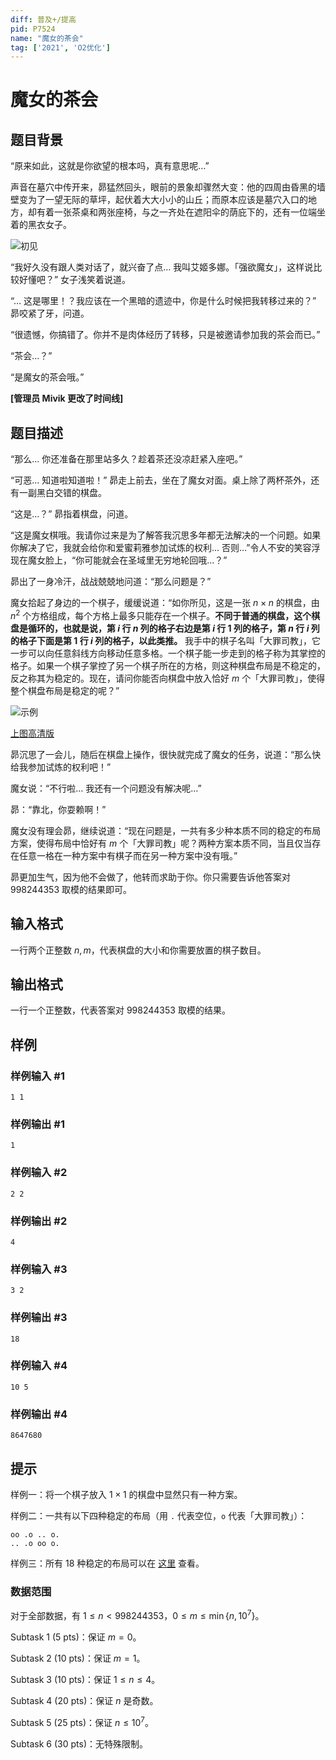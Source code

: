 ```yaml
---
diff: 普及+/提高
pid: P7524
name: "魔女的茶会"
tag: ['2021', 'O2优化']
---
```

# 魔女的茶会
## 题目背景

“原来如此，这就是你欲望的根本吗，真有意思呢…”

声音在墓穴中传开来，昴猛然回头，眼前的景象却骤然大变：他的四周由昏黑的墙壁变为了一望无际的草坪，起伏着大大小小的山丘；而原本应该是墓穴入口的地方，却有着一张茶桌和两张座椅，与之一齐处在遮阳伞的荫庇下的，还有一位端坐着的黑衣女子。

![初见](https://cdn.luogu.com.cn/upload/image_hosting/umx8vsni.png)

“我好久没有跟人类对话了，就兴奋了点… 我叫艾姬多娜。「强欲魔女」，这样说比较好懂吧？” 女子浅笑着说道。

“… 这是哪里！？我应该在一个黑暗的遗迹中，你是什么时候把我转移过来的？” 昴咬紧了牙，问道。

“很遗憾，你搞错了。你并不是肉体经历了转移，只是被邀请参加我的茶会而已。”

“茶会…？”

“是魔女的茶会哦。”

**[管理员 Mivik 更改了时间线]**
## 题目描述

“那么… 你还准备在那里站多久？趁着茶还没凉赶紧入座吧。”

“可恶… 知道啦知道啦！” 昴走上前去，坐在了魔女对面。桌上除了两杯茶外，还有一副黑白交错的棋盘。

“这是…？” 昴指着棋盘，问道。

“这是魔女棋哦。我请你过来是为了解答我沉思多年都无法解决的一个问题。如果你解决了它，我就会给你和爱蜜莉雅参加试炼的权利… 否则…”令人不安的笑容浮现在魔女脸上，“你可能就会在圣域里无穷地轮回哦…？”

昴出了一身冷汗，战战兢兢地问道：“那么问题是？”

魔女拾起了身边的一个棋子，缓缓说道：“如你所见，这是一张 $n\times n$ 的棋盘，由 $n^2$ 个方格组成，每个方格上最多只能存在一个棋子。**不同于普通的棋盘，这个棋盘是循环的，也就是说，第 $i$ 行 $n$ 列的格子右边是第 $i$ 行 $1$ 列的格子，第 $n$ 行 $i$ 列的格子下面是第 $1$ 行 $i$ 列的格子，以此类推。** 我手中的棋子名叫「大罪司教」，它一步可以向任意斜线方向移动任意多格。一个棋子能一步走到的格子称为其掌控的格子。如果一个棋子掌控了另一个棋子所在的方格，则这种棋盘布局是不稳定的，反之称其为稳定的。现在，请问你能否向棋盘中放入恰好 $m$ 个「大罪司教」，使得整个棋盘布局是稳定的呢？”

![示例](https://cdn.luogu.com.cn/upload/image_hosting/8d8481wr.png)

[上图高清版](https://cdn.luogu.com.cn/upload/image_hosting/np9zk0t4.png)

昴沉思了一会儿，随后在棋盘上操作，很快就完成了魔女的任务，说道：“那么快给我参加试炼的权利吧！”

魔女说：“不行啦… 我还有一个问题没有解决呢…”

昴：“靠北，你耍赖啊！”

魔女没有理会昴，继续说道：“现在问题是，一共有多少种本质不同的稳定的布局方案，使得布局中恰好有 $m$ 个「大罪司教」呢？两种方案本质不同，当且仅当存在任意一格在一种方案中有棋子而在另一种方案中没有哦。”

昴更加生气，因为他不会做了，他转而求助于你。你只需要告诉他答案对 $998244353$ 取模的结果即可。

## 输入格式

一行两个正整数 $n,m$，代表棋盘的大小和你需要放置的棋子数目。
## 输出格式

一行一个正整数，代表答案对 $998244353$ 取模的结果。
## 样例

### 样例输入 #1
```
1 1
```
### 样例输出 #1
```
1
```
### 样例输入 #2
```
2 2
```
### 样例输出 #2
```
4
```
### 样例输入 #3
```
3 2
```
### 样例输出 #3
```
18
```
### 样例输入 #4
```
10 5
```
### 样例输出 #4
```
8647680
```
## 提示

样例一：将一个棋子放入 $1\times1$ 的棋盘中显然只有一种方案。

样例二：一共有以下四种稳定的布局（用 `.` 代表空位，`o` 代表「大罪司教」）：

```plain
oo .o .. o.
.. .o oo o.
```

样例三：所有 $18$ 种稳定的布局可以在 [这里](https://www.luogu.com.cn/paste/obkotkqb) 查看。

### 数据范围

对于全部数据，有 $1\le n<998244353$，$0\le m\le\min\{n,10^7\}$。

Subtask 1 (5 pts)：保证 $m=0$。

Subtask 2 (10 pts)：保证 $m=1$。

Subtask 3 (10 pts)：保证 $1\le n\le 4$。

Subtask 4 (20 pts)：保证 $n$ 是奇数。

Subtask 5 (25 pts)：保证 $n\le 10^7$。

Subtask 6 (30 pts)：无特殊限制。
